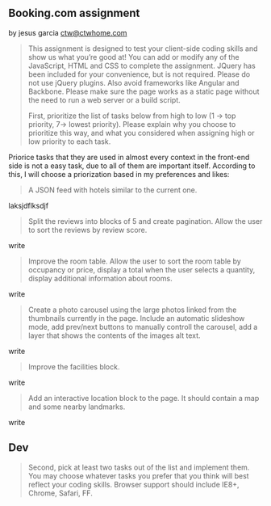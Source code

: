 
Booking.com assignment
----------------------
by jesus garcia [ctw@ctwhome.com](mailto:ctw@ctwhome.com)

> This assignment is designed to test your client-side coding skills and
> show us what you’re good at! You can add or modify any of the
> JavaScript, HTML and CSS to complete the assignment. JQuery has been
> included for your convenience, but is not required. Please do not use
> jQuery plugins. Also avoid frameworks like Angular and Backbone.
> Please make sure the page works as a static page without the need to
> run a web server or a build script.
> 
> First, prioritize the list of tasks below from high to low (1 -> top
> priority, 7-> lowest priority). Please explain why you choose to
> prioritize this way, and what you considered when assigning high or
> low priority to each task.

Priorice tasks that they are used in almost every context in the front-end side is not a easy task, due to all of them are important itself. According to this, I will choose a priorization based in my preferences and likes:

> A JSON feed with hotels similar to the current one.

laksjdflksdjf

> Split the reviews into blocks of 5 and create pagination. Allow the user
	to sort the reviews by review score.

write
> Improve the room table. Allow the user to sort the room table by occupancy
 	or price, display a total when the user selects a quantity, display
 	additional information about rooms.

write
> Create a photo carousel using the large photos linked from the thumbnails
	currently in the page. Include an automatic	slideshow mode, add prev/next
	buttons to manually controll the carousel, add a layer that shows the
	contents of the images alt text.

write
> Improve the facilities block.

write

> Add an interactive location block to the page. It should contain a map and
 	some nearby landmarks.

write
 	

## Dev ##

> Second, pick at least two tasks out of the list and implement them.
> You may choose whatever tasks you prefer that you think will best
> reflect your coding skills. Browser support should include IE8+,
> Chrome, Safari, FF.
